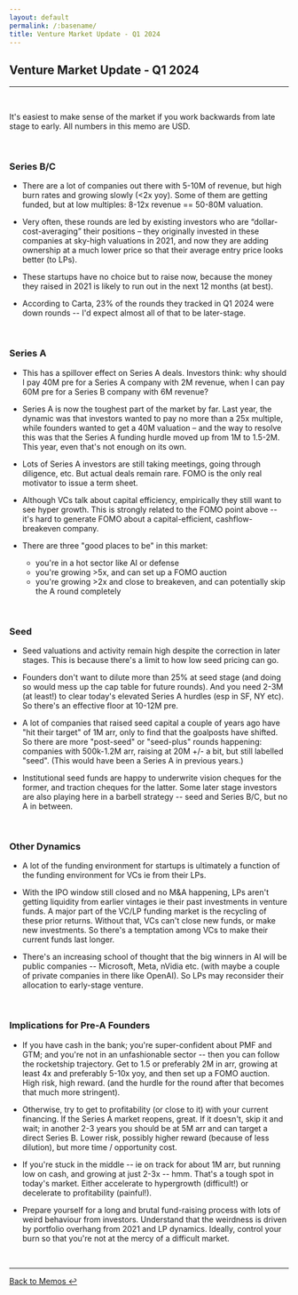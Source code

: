 ```yaml
---
layout: default
permalink: /:basename/
title: Venture Market Update - Q1 2024
---
```


## Venture Market Update - Q1 2024

----

<br/>

It's easiest to make sense of the market if you work backwards from late stage to early.  All numbers in this memo are USD.

<br/>

### Series B/C

* There are a lot of companies out there with 5-10M of revenue, but high burn rates and growing slowly (<2x yoy). Some of them are getting funded, but at low multiples: 8-12x revenue == 50-80M valuation. 

* Very often, these rounds are led by existing investors who are “dollar-cost-averaging” their positions – they originally invested in these companies at sky-high valuations in 2021, and now they are adding ownership at a much lower price so that their average entry price looks better (to LPs).  

* These startups have no choice but to raise now, because the money they raised in 2021 is likely to run out in the next 12 months (at best).

* According to Carta, 23% of the rounds they tracked in Q1 2024 were down rounds -- I'd expect almost all of that to be later-stage.

<br/>

### Series A

* This has a spillover effect on Series A deals.  Investors think: why should I pay 40M pre for a Series A company with 2M revenue, when I can pay 60M pre for a Series B company with 6M revenue? 

* Series A is now the toughest part of the market by far. Last year, the dynamic was that investors wanted to pay no more than a 25x multiple, while founders wanted to get a 40M valuation – and the way to resolve this was that the Series A funding hurdle moved up from 1M to 1.5-2M.  This year, even that's not enough on its own.

* Lots of Series A investors are still taking meetings, going through diligence, etc.  But actual deals remain rare. FOMO is the only real motivator to issue a term sheet. 

* Although VCs talk about capital efficiency, empirically they still want to see hyper growth.  This is strongly related to the FOMO point above -- it's hard to generate FOMO about a capital-efficient, cashflow-breakeven company.  

* There are three "good places to be" in this market:  
	* you're in a hot sector like AI or defense  
	* you're growing >5x, and can set up a FOMO auction   
	* you're growing >2x and close to breakeven, and can potentially skip the A round completely  


<br/>

### Seed

* Seed valuations and activity remain high despite the correction in later stages.  This is because there's a limit to how low seed pricing can go.  

* Founders don't want to dilute more than 25% at seed stage (and doing so would mess up the cap table for future rounds).  And you need 2-3M (at least!) to clear today's elevated Series A hurdles (esp in SF, NY etc).  So there's an effective floor at 10-12M pre.  

* A lot of companies that raised seed capital a couple of years ago have "hit their target" of 1M arr, only to find that the goalposts have shifted.  So there are more "post-seed" or "seed-plus" rounds happening: companies with 500k-1.2M arr, raising at 20M +/- a bit, but still labelled "seed".  (This would have been a Series A in previous years.)  

* Institutional seed funds are happy to underwrite vision cheques for the former, and traction cheques for the latter.  Some later stage investors are also playing here in a barbell strategy -- seed and Series B/C, but no A in between.  

<br/>

### Other Dynamics

* A lot of the funding environment for startups is ultimately a function of the funding environment for VCs ie from their LPs.  

* With the IPO window still closed and no M&A happening, LPs aren't getting liquidity from earlier vintages ie their past investments in venture funds.  A major part of the VC/LP funding market is the recycling of these prior returns.  Without that, VCs can't close new funds, or make new investments.  So there's a temptation among VCs to make their current funds last longer.

* There's an increasing school of thought that the big winners in AI will be public companies -- Microsoft, Meta, nVidia etc.  (with maybe a couple of private companies in there like OpenAI).  So LPs may reconsider their allocation to early-stage venture.

<br/>

### Implications for Pre-A Founders

* If you have cash in the bank; you're super-confident about PMF and GTM; and you're not in an unfashionable sector -- then you can follow the rocketship trajectory.  Get to 1.5 or preferably 2M in arr, growing at least 4x and preferably 5-10x yoy, and then set up a FOMO auction.  High risk, high reward.  (and the hurdle for the round after that becomes that much more stringent).

* Otherwise, try to get to profitability (or close to it) with your current financing.  If the Series A market reopens, great.  If it doesn't, skip it and wait; in another 2-3 years you should be at 5M arr and can target a direct Series B.  Lower risk, possibly higher reward (because of less dilution), but more time / opportunity cost.

* If you're stuck in the middle -- ie on track for about 1M arr, but running low on cash, and growing at just 2-3x -- hmm.  That's a tough spot in today's market.  Either accelerate to hypergrowth (difficult!) or decelerate to profitability (painful!).

* Prepare yourself for a long and brutal fund-raising process with lots of weird behaviour from investors.  Understand that the weirdness is driven by portfolio overhang from 2021 and LP dynamics.  Ideally, control your burn so that you're not at the mercy of a difficult market.

<br/>

----

[Back to Memos ↩](/memos)

<br/>
<br/>
<br/>

